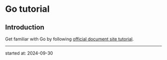 # Go tutorial

## Introduction

Get familiar with Go by following [official document site tutorial](https://go.dev/doc/tutorial/add-a-test).

---
started at: 2024-09-30